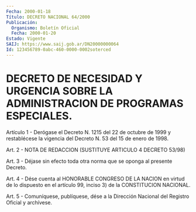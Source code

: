 ```yaml
---
Fecha: 2000-01-18
Título: DECRETO NACIONAL 64/2000
Publicación:
  Organismo: Boletín Oficial
  Fecha: 2000-01-20
Estado: Vigente
SAIJ: https://www.saij.gob.ar/DN20000000064
Id: 123456789-0abc-460-0000-0002soterced
---
```

# DECRETO DE NECESIDAD Y URGENCIA SOBRE LA ADMINISTRACION DE PROGRAMAS ESPECIALES.

<a id="1"></a>
Artículo 1 - Derógase el Decreto N. 1215 del 22 de octubre de 1999 y restablécese la  vigencia del Decreto N. 53 del 15 de enero de 1998.

<a id="2"></a>
Art. 2 - NOTA DE REDACCION (SUSTITUYE ARTICULO 4 DECRETO 53/98)

<a id="3"></a>
Art.  3  -  Déjase  sin  efecto  toda otra norma que se  oponga  al presente Decreto.

<a id="4"></a>
Art. 4 - Dése cuenta al HONORABLE  CONGRESO  DE LA NACION en virtud de  lo  dispuesto en el artículo 99, inciso 3) de  la  CONSTITUCION NACIONAL.

<a id="5"></a>
Art. 5 -  Comuníquese, publíquese, dése a la Dirección Nacional del Registro Oficial  y  archívese.